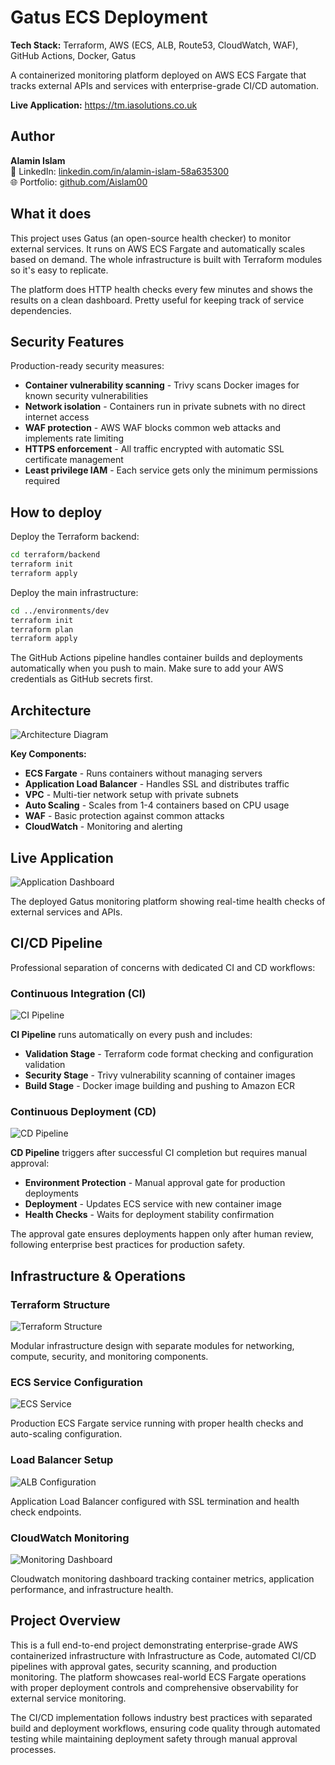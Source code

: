 # Gatus ECS Deployment

**Tech Stack:** Terraform, AWS (ECS, ALB, Route53, CloudWatch, WAF), GitHub Actions, Docker, Gatus

A containerized monitoring platform deployed on AWS ECS Fargate that tracks external APIs and services with enterprise-grade CI/CD automation.

**Live Application:** https://tm.iasolutions.co.uk

## Author

**Alamin Islam**  
💼 LinkedIn: [linkedin.com/in/alamin-islam-58a635300](https://www.linkedin.com/in/alamin-islam-58a635300)  
🌐 Portfolio: [github.com/Aislam00](https://github.com/Aislam00)

## What it does

This project uses Gatus (an open-source health checker) to monitor external services. It runs on AWS ECS Fargate and automatically scales based on demand. The whole infrastructure is built with Terraform modules so it's easy to replicate.

The platform does HTTP health checks every few minutes and shows the results on a clean dashboard. Pretty useful for keeping track of service dependencies.

## Security Features

Production-ready security measures:
- **Container vulnerability scanning** - Trivy scans Docker images for known security vulnerabilities
- **Network isolation** - Containers run in private subnets with no direct internet access
- **WAF protection** - AWS WAF blocks common web attacks and implements rate limiting
- **HTTPS enforcement** - All traffic encrypted with automatic SSL certificate management
- **Least privilege IAM** - Each service gets only the minimum permissions required

## How to deploy

Deploy the Terraform backend:
```bash
cd terraform/backend
terraform init
terraform apply
```

Deploy the main infrastructure:
```bash
cd ../environments/dev
terraform init
terraform plan
terraform apply
```

The GitHub Actions pipeline handles container builds and deployments automatically when you push to main. Make sure to add your AWS credentials as GitHub secrets first.

## Architecture

![Architecture Diagram](screenshots/ECS-GATUS.PNG)

**Key Components:**
- **ECS Fargate** - Runs containers without managing servers
- **Application Load Balancer** - Handles SSL and distributes traffic  
- **VPC** - Multi-tier network setup with private subnets
- **Auto Scaling** - Scales from 1-4 containers based on CPU usage
- **WAF** - Basic protection against common attacks
- **CloudWatch** - Monitoring and alerting

## Live Application

![Application Dashboard](screenshots/app-dashboard.png)

The deployed Gatus monitoring platform showing real-time health checks of external services and APIs.

## CI/CD Pipeline

Professional separation of concerns with dedicated CI and CD workflows:

### Continuous Integration (CI)
![CI Pipeline](screenshots/Ci-gatecs.png)

**CI Pipeline** runs automatically on every push and includes:
- **Validation Stage** - Terraform code format checking and configuration validation
- **Security Stage** - Trivy vulnerability scanning of container images
- **Build Stage** - Docker image building and pushing to Amazon ECR

### Continuous Deployment (CD)
![CD Pipeline](screenshots/cd-gatecs.png)

**CD Pipeline** triggers after successful CI completion but requires manual approval:
- **Environment Protection** - Manual approval gate for production deployments
- **Deployment** - Updates ECS service with new container image
- **Health Checks** - Waits for deployment stability confirmation

The approval gate ensures deployments happen only after human review, following enterprise best practices for production safety.

## Infrastructure & Operations

### Terraform Structure
![Terraform Structure](screenshots/terraform-modules.png)

Modular infrastructure design with separate modules for networking, compute, security, and monitoring components.

### ECS Service Configuration
![ECS Service](screenshots/ecs-service.png)

Production ECS Fargate service running with proper health checks and auto-scaling configuration.

### Load Balancer Setup
![ALB Configuration](screenshots/alb-listeners.png)

Application Load Balancer configured with SSL termination and health check endpoints.

### CloudWatch Monitoring
![Monitoring Dashboard](screenshots/cloudwatch-dashboard.png)

Cloudwatch monitoring dashboard tracking container metrics, application performance, and infrastructure health.

## Project Overview

This is a full end-to-end project demonstrating enterprise-grade AWS containerized infrastructure with Infrastructure as Code, automated CI/CD pipelines with approval gates, security scanning, and production monitoring. The platform showcases real-world ECS Fargate operations with proper deployment controls and comprehensive observability for external service monitoring.

The CI/CD implementation follows industry best practices with separated build and deployment workflows, ensuring code quality through automated testing while maintaining deployment safety through manual approval processes.